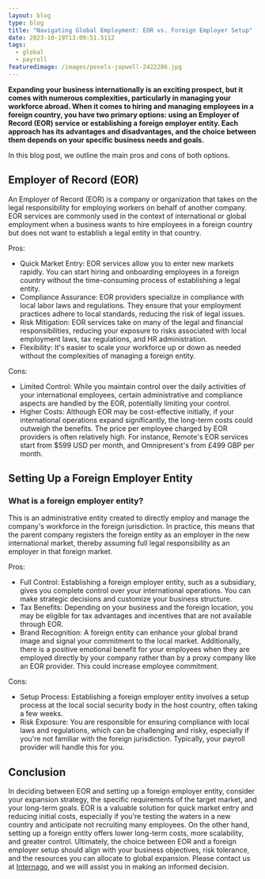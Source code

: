 ```yaml
---
layout: blog
type: blog
title: "Navigating Global Employment: EOR vs. Foreign Employer Setup"
date: 2023-10-19T13:09:51.511Z
tags:
  - global
  - payroll
featuredimage: /images/pexels-jopwell-2422286.jpg
---
```


**Expanding your business internationally is an exciting prospect, but it comes with numerous complexities, particularly in managing your workforce abroad. When it comes to hiring and managing employees in a foreign country, you have two primary options: using an Employer of Record (EOR) service or establishing a foreign employer entity. Each approach has its advantages and disadvantages, and the choice between them depends on your specific business needs and goals.**

In this blog post, we outline the main pros and cons of both options.

## Employer of Record (EOR)

An Employer of Record (EOR) is a company or organization that takes on the legal responsibility for employing workers on behalf of another company. EOR services are commonly used in the context of international or global employment when a business wants to hire employees in a foreign country but does not want to establish a legal entity in that country.

Pros:

- Quick Market Entry: EOR services allow you to enter new markets rapidly. You can start hiring and onboarding employees in a foreign country without the time-consuming process of establishing a legal entity.
- Compliance Assurance: EOR providers specialize in compliance with local labor laws and regulations. They ensure that your employment practices adhere to local standards, reducing the risk of legal issues.
- Risk Mitigation: EOR services take on many of the legal and financial responsibilities, reducing your exposure to risks associated with local employment laws, tax regulations, and HR administration.
- Flexibility: It's easier to scale your workforce up or down as needed without the complexities of managing a foreign entity.

Cons:

- Limited Control: While you maintain control over the daily activities of your international employees, certain administrative and compliance aspects are handled by the EOR, potentially limiting your control.
- Higher Costs: Although EOR may be cost-effective initially, if your international operations expand significantly, the long-term costs could outweigh the benefits. The price per employee charged by EOR providers is often relatively high. For instance, Remote's EOR services start from $599 USD per month, and Omnipresent's from £499 GBP per month.

## Setting Up a Foreign Employer Entity

### What is a foreign employer entity?

This is an administrative entity created to directly employ and manage the company's workforce in the foreign jurisdiction. In practice, this means that the parent company registers the foreign entity as an employer in the new international market, thereby assuming full legal responsibility as an employer in that foreign market.

Pros:

- Full Control: Establishing a foreign employer entity, such as a subsidiary, gives you complete control over your international operations. You can make strategic decisions and customize your business structure.
- Tax Benefits: Depending on your business and the foreign location, you may be eligible for tax advantages and incentives that are not available through EOR.
- Brand Recognition: A foreign entity can enhance your global brand image and signal your commitment to the local market. Additionally, there is a positive emotional benefit for your employees when they are employed directly by your company rather than by a proxy company like an EOR provider. This could increase employee commitment.

Cons:

- Setup Process: Establishing a foreign employer entity involves a setup process at the local social security body in the host country, often taking a few weeks.
- Risk Exposure: You are responsible for ensuring compliance with local laws and regulations, which can be challenging and risky, especially if you're not familiar with the foreign jurisdiction. Typically, your payroll provider will handle this for you.

## Conclusion

In deciding between EOR and setting up a foreign employer entity, consider your expansion strategy, the specific requirements of the target market, and your long-term goals. EOR is a valuable solution for quick market entry and reducing initial costs, especially if you're testing the waters in a new country and anticipate not recruiting many employees. On the other hand, setting up a foreign entity offers lower long-term costs, more scalability, and greater control.
Ultimately, the choice between EOR and a foreign employer setup should align with your business objectives, risk tolerance, and the resources you can allocate to global expansion. Please contact us at [Internago](<mailto: info@internago.com>), and we will assist you in making an informed decision.

